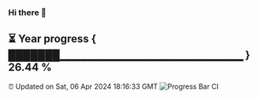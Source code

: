 ### Hi there 👋
⏳ Year progress { ███████▁▁▁▁▁▁▁▁▁▁▁▁▁▁▁▁▁▁▁▁▁▁▁ } 26.44 %
---
⏰ Updated on Sat, 06 Apr 2024 18:16:33 GMT
![Progress Bar CI](https://github.com/liununu/liununu/workflows/Progress%20Bar%20CI/badge.svg)
